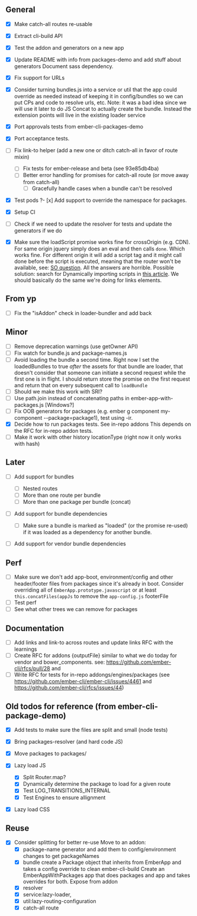 ## General

- [x] Make catch-all routes re-usable
- [x] Extract cli-build API
- [x] Test the addon and generators on a new app
- [x] Update README with info from packages-demo and add stuff about generators
  Document sass dependency.
- [x] Fix support for URLs
- [x] Consider turning bundles.js into a service or util that the app could override
  as needed instead of keeping it in config/bundles so we can put CPs and code to resolve urls, etc.
  Note: it was a bad idea since we will use it later to do JS Concat to actually create the bundle.
  Instead the extension points will live in the existing loader service
- [x] Port approvals tests from ember-cli-packages-demo
- [x] Port acceptance tests.
- [ ] Fix link-to helper (add a new one or ditch catch-all in favor of route mixin)
  - [ ] Fix tests for ember-release and beta (see 93e85db4ba)
  - [ ] Better error handling for promises for catch-all route (or move away from catch-all)
    - [ ] Gracefully handle cases when a bundle can't be resolved
- [x] Test pods
?- [x] Add support to override the namespace for packages. 
- [x] Setup CI
- [ ] Check if we need to update the resolver for tests and update the generators if we do
- [x] Make sure the loadScript promise works fine for crossOrigin (e.g. CDN). 
  For same origin jquery simply does an eval and then calls `done`. Which works fine. 
  For different origin it will add a script tag and it might call done before the script is executed, meaning that the router won't be available, see: [SO question](http://stackoverflow.com/questions/1130921/is-the-callback-on-jquerys-getscript-unreliable-or-am-i-doing-something-wrong). All the answers are horrible. 
  Possible solution: search for Dynamically importing scripts in [this article](https://developer.mozilla.org/en-US/docs/Web/API/HTMLScriptElement). 
  We should basically do the same we're doing for links elements. 


## From yp
- [ ] Fix the "isAddon" check in loader-bundler and add back


## Minor
- [ ] Remove deprecation warnings (use getOwner API)
- [ ] Fix watch for bundle.js and package-names.js
- [ ] Avoid loading the bundle a second time. Right now I set the loadedBundles to true *after* the assets for that bundle are loader, that doesn't consider that someone can initiate a second request while the first one is in flight. I should return store the promise on the first request and return that on every subsequent call to `loadBundle`
- [ ] Should we make this work with SRI? 
- [ ] Use path.join instead of concatenating paths in ember-app-with-packages.js [Windows?]
- [ ] Fix OOB generators for packages (e.g. ember g component my-component --package=package1), test using -ir. 
- [x] Decide how to run packages tests. See in-repo addons
  This depends on the RFC for in-repo addon tests.
- [ ] Make it work with other history locationType (right now it only works with hash)

## Later

- [ ] Add support for bundles
  - [ ] Nested routes
  - [ ] More than one route per bundle
  - [ ] More than one package per bundle (concat)
- [ ] Add support for bundle dependencies
  - [ ] Make sure a bundle is marked as "loaded" (or the promise re-used) if it was loaded as a dependency for another bundle. 
- [ ] Add support for vendor bundle dependencies


## Perf

- [ ] Make sure we don't add app-boot, environment/config and other header/footer files from packages since it's already in boot.
  Consider overriding all of  `EmberApp.prototype.javascript` or at least `this.concatFiles(appJs` to remove the `app-config.js` footerFile
- [ ] Test perf
- [ ] See what other trees we can remove for packages

## Documentation
- [ ] Add links and link-to across routes and update links RFC with the learnings
- [ ] Create RFC for addons {outputFile} similar to what we do today for vendor and bower_components.
  see: https://github.com/ember-cli/rfcs/pull/28 and
- [ ] Write RFC for tests for in-repo addongs/engines/packages (see https://github.com/ember-cli/ember-cli/issues/4461 and https://github.com/ember-cli/rfcs/issues/44)

## Old todos for reference (from ember-cli-package-demo)
- [x] Add tests to make sure the files are split and small (node tests)
- [x] Bring packages-resolver (and hard code JS)
- [x] Move packages to packages/
- [x] Lazy load JS
  - [x] Split Router.map?
  - [x] Dynamically determine the package to load for a given route
  - [x] Test LOG_TRANSITIONS_INTERNAL
  - [x] Test Engines to ensure allignment
- [x] Lazy load CSS


## Reuse

- [x] Consider splitting for better re-use
  Move to an addon:
    - [x] package-name generator and add them to config/environment changes to get packageNames
    - [x] bundle
    create a Package object that inherits from EmberApp and takes a config override to clean ember-cli-build
    Create an EmberAppWithPackages app that does packages and app and takes overrides for both.
    Expose from addon
    - [x] resolver
    - [x] service:lazy-loader,
    - [x] util:lazy-routing-configuration
    - [x] catch-all route
